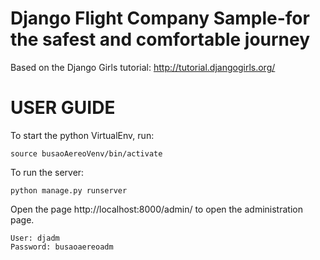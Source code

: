 # Django Flight Company Sample-for the safest and comfortable journey
Based on the Django Girls tutorial: http://tutorial.djangogirls.org/



# USER GUIDE

To start the python VirtualEnv, run:

```
source busaoAereoVenv/bin/activate
```
To run the server:
```
python manage.py runserver
```

Open the page http://localhost:8000/admin/ to open the administration page.
```
User: djadm
Password: busaoaereoadm
```
